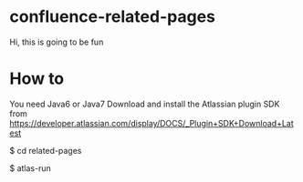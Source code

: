 confluence-related-pages
========================
Hi, this is going to be fun


How to
======

You need Java6 or Java7
Download and install the Atlassian plugin SDK from https://developer.atlassian.com/display/DOCS/_Plugin+SDK+Download+Latest

$ cd related-pages

$ atlas-run

